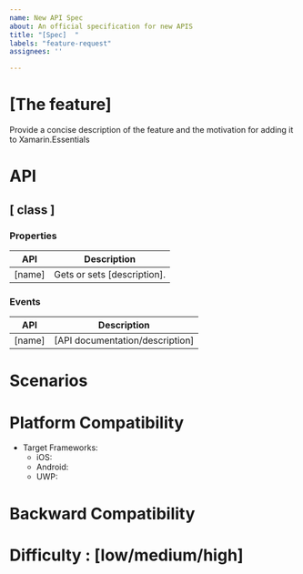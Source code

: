 ```yaml
---
name: New API Spec
about: An official specification for new APIS
title: "[Spec]  "
labels: "feature-request"
assignees: ''

---
```


# [The feature] 

Provide a concise description of the feature and the motivation for adding it to Xamarin.Essentials

# API

## [ class ]

### Properties

| API | Description |
| ------------- | ------------- |
| [name] | Gets or sets [description]. |

### Events

| API | Description |
| ------------- | ------------- |
| [name] | [API documentation/description] |
 
# Scenarios

# Platform Compatibility
- Target Frameworks: <!-- All that apply -->
  - iOS:  <!-- Support on iOS for the API -->
  - Android: <!-- Support on Android for the API -->
  - UWP: <!-- Support on UWP for the API -->
# Backward Compatibility

# Difficulty : [low/medium/high]